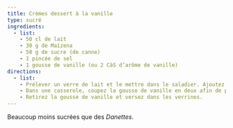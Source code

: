 ```yaml
---
title: Crèmes dessert à la vanille
type: sucré
ingredients:
  - list:
    - 50 cl de lait
    - 30 g de Maïzena
    - 50 g de sucre (de canne)
    - 1 pincée de sel
    - 1 gousse de vanille (ou 2 CàS d’arôme de vanille)
directions:
  - list:
    - Prélever un verre de lait et le mettre dans le saladier. Ajoutez la Maïzena, le sucre et la pincée de sel. Mélangez jusqu’à obtenir un mélange homogène.
    - Dans une casserole, coupez la gousse de vanille en deux afin de prélever les graines. Ajoutez le lait, la gousse vidée et le contenu du saladier puis chauffez à feu doux tout en remuant constamment au fouet jusqu’à la première ébullition.
    - Retirez la gousse de vanille et versez dans les verrines.
---
```


Beaucoup moins sucrées que des *Danettes*.
